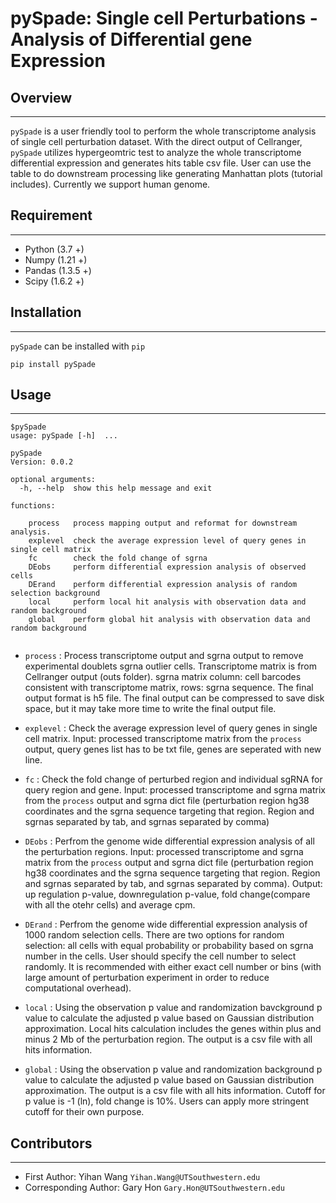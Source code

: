 # pySpade: Single cell Perturbations - Analysis of Differential gene Expression

## Overview
_________
`pySpade` is a user friendly tool to perform the whole transcriptome analysis of single cell perturbation dataset. With the direct output of Cellranger, `pySpade` utilizes hypergeomtric test to analyze the whole transcriptome differential expression and generates hits table csv file. User can use the table to do downstream processing like generating Manhattan plots (tutorial includes). Currently we support human genome.     

## Requirement
_________
* Python (3.7 +)
* Numpy (1.21 +)
* Pandas (1.3.5 +)
* Scipy (1.6.2 +)

## Installation
________
`pySpade` can be installed with `pip`

```shell
pip install pySpade
```

## Usage
________
```
$pySpade
usage: pySpade [-h]  ...

pySpade 
Version: 0.0.2

optional arguments:
  -h, --help  show this help message and exit

functions:
  
    process   process mapping output and reformat for downstream analysis.
    explevel  check the average expression level of query genes in single cell matrix
    fc        check the fold change of sgrna
    DEobs     perform differential expression analysis of observed cells
    DErand    perform differential expression analysis of random selection background
    local     perform local hit analysis with observation data and random background
    global    perform global hit analysis with observation data and random background
    
```

* `process` : Process transcriptome output and sgrna output to remove experimental doublets sgrna outlier cells. Transcriptome matrix is from Cellranger output (outs folder). sgrna matrix column: cell barcodes consistent with transcriptome matrix, rows: sgrna sequence. The final output format is h5 file. The final output can be compressed to save disk space, but it may take more time to write the final output file.

* `explevel` : Check the average expression level of query genes in single cell matrix. Input: processed transcriptome matrix from the `process` output, query genes list has to be txt file, genes are seperated with new line.

* `fc` : Check the fold change of perturbed region and individual sgRNA for query region and gene. Input: processed transcriptome and sgrna matrix from the `process` output and sgrna dict file (perturbation region hg38 coordinates and the sgrna sequence targeting that region. Region and sgrnas separated by tab, and sgrnas separated by comma)

* `DEobs` : Perfrom the genome wide differential expression analysis of all the perturbation regions. Input: processed transcriptome and sgrna matrix from the `process` output and sgrna dict file (perturbation region hg38 coordinates and the sgrna sequence targeting that region. Region and sgrnas separated by tab, and  sgrnas separated by comma). Output: up regulation p-value, downregulation p-value, fold change(compare with all the otehr cells) and average cpm.

* `DErand` : Perfrom the genome wide differential expression analysis of 1000 random selection cells. There are two options for random selection: all cells with equal probability or probability based on sgrna number in the cells. User should specify the cell number to select randomly. It is recommended with either exact cell number or bins (with large amount of perturbation experiment in order to reduce computational overhead).

* `local` : Using the observation p value and randomization bavckground p value to calculate the adjusted p value based on Gaussian distribution approximation. Local hits calculation includes the genes within plus and minus 2 Mb of the perturbation region. The output is a csv file with all hits information.

* `global` : Using the observation p value and randomization background p value to calculate the adjusted p value based on Gaussian distribution approximation. The output is a csv file with all hits information. Cutoff for p value is -1 (ln), fold change is 10%. Users can apply more stringent cutoff for their own purpose. 

## Contributors
_______
* First Author: Yihan Wang `Yihan.Wang@UTSouthwestern.edu`
* Corresponding Author: Gary Hon `Gary.Hon@UTSouthwestern.edu`
